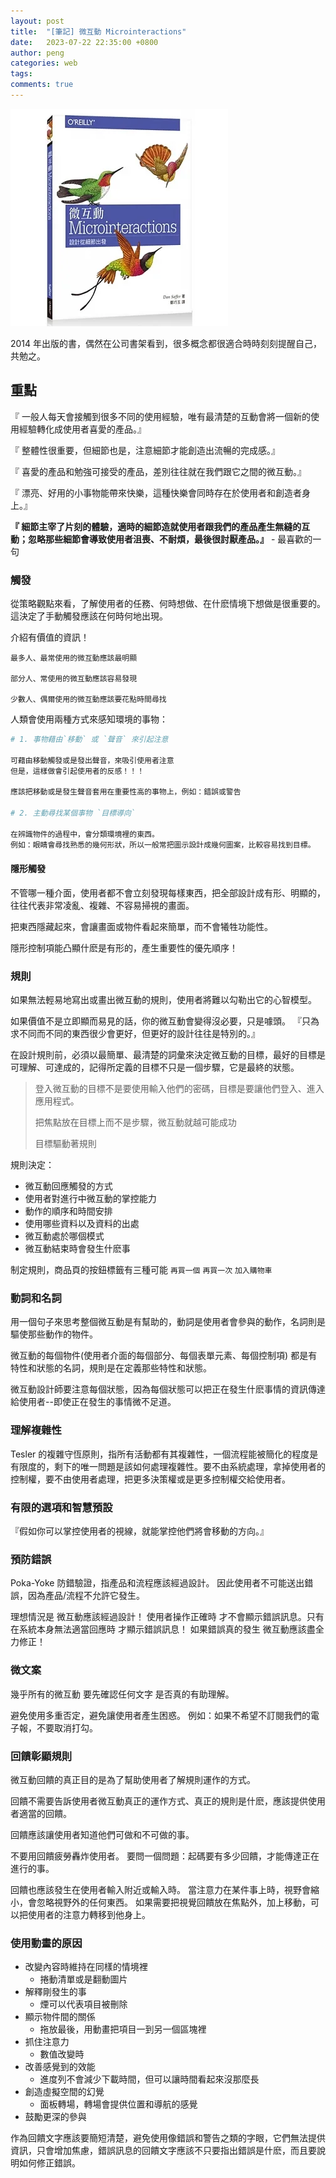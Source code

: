 ```yaml
---
layout: post
title:  "[筆記] 微互動 Microinteractions"
date:   2023-07-22 22:35:00 +0800
author: peng
categories: web
tags:
comments: true
---
```


![microinteraction-cover](/assets//img/micriinteractions.webp)

2014 年出版的書，偶然在公司書架看到，很多概念都很適合時時刻刻提醒自己，共勉之。

<!--more-->


## 重點

『 一般人每天會接觸到很多不同的使用經驗，唯有最清楚的互動會將一個新的使用經驗轉化成使用者喜愛的產品。』

『 整體性很重要，但細節也是，注意細節才能創造出流暢的完成感。』

『 喜愛的產品和勉強可接受的產品，差別往往就在我們跟它之間的微互動。』

『 漂亮、好用的小事物能帶來快樂，這種快樂會同時存在於使用者和創造者身上。』

**『 細節主宰了片刻的體驗，適時的細節造就使用者跟我們的產品產生無縫的互動；忽略那些細節會導致使用者沮喪、不耐煩，最後很討厭產品。』** - 最喜歡的一句


### 觸發

從策略觀點來看，了解使用者的任務、何時想做、在什麽情境下想做是很重要的。這決定了手動觸發應該在何時何地出現。

介紹有價值的資訊！

```
最多人、最常使用的微互動應該最明顯

部分人、常使用的微互動應該容易發現

少數人、偶爾使用的微互動應該要花點時間尋找
```

人類會使用兩種方式來感知環境的事物：

```bash
# 1. 事物藉由`移動` 或 `聲音` 來引起注意

可藉由移動觸發或是發出聲音，來吸引使用者注意
但是，這樣做會引起使用者的反感！！！

應該把移動或是發生聲音套用在重要性高的事物上，例如：錯誤或警告

# 2. 主動尋找某個事物 `目標導向`

在辨識物件的過程中，會分類環境裡的東西。
例如：眼睛會尋找熟悉的幾何形狀，所以一般常把圖示設計成幾何圖案，比較容易找到目標。
```

#### 隱形觸發
不管哪一種介面，使用者都不會立刻發現每樣東西，把全部設計成有形、明顯的，往往代表非常凌亂、複雜、不容易掃視的畫面。

把東西隱藏起來，會讓畫面或物件看起來簡單，而不會犧牲功能性。

隱形控制項能凸顯什麽是有形的，產生重要性的優先順序！

### 規則

如果無法輕易地寫出或畫出微互動的規則，使用者將難以勾勒出它的心智模型。

如果價值不是立即顯而易見的話，你的微互動會變得沒必要，只是噱頭。
『只為求不同而不同的東西很少會更好，但更好的設計往往是特別的。』


在設計規則前，必須以最簡單、最清楚的詞彙來決定微互動的目標，最好的目標是可理解、可達成的，記得所定義的目標不只是一個步驟，它是最終的狀態。

> 登入微互動的目標不是要使用輸入他們的密碼，目標是要讓他們登入、進入應用程式。
>
> 把焦點放在目標上而不是步驟，微互動就越可能成功
>
> 目標驅動著規則

規則決定：
- 微互動回應觸發的方式
- 使用者對進行中微互動的掌控能力
- 動作的順序和時間安排
- 使用哪些資料以及資料的出處
- 微互動處於哪個模式
- 微互動結束時會發生什麽事


制定規則，商品頁的按鈕標籤有三種可能 `再買一個` `再買一次` `加入購物車` 

### 動詞和名詞
用一個句子來思考整個微互動是有幫助的，動詞是使用者會參與的動作，名詞則是驅使那些動作的物件。

微互動的每個物件(使用者介面的每個部分、每個表單元素、每個控制項) 都是有特性和狀態的名詞，規則是在定義那些特性和狀態。

微互動設計師要注意每個狀態，因為每個狀態可以把正在發生什麽事情的資訊傳達給使用者--即使正在發生的事情微不足道。


### 理解複雜性
Tesler 的複雜守恆原則，指所有活動都有其複雜性，一個流程能被簡化的程度是有限度的，剩下的唯一問題是該如何處理複雜性。要不由系統處理，拿掉使用者的控制權，要不由使用者處理，把更多決策權或是更多控制權交給使用者。

### 有限的選項和智慧預設
『假如你可以掌控使用者的視線，就能掌控他們將會移動的方向。』


### 預防錯誤
Poka-Yoke 防錯驗證，指產品和流程應該經過設計。
因此使用者不可能送出錯誤，因為產品/流程不允許它發生。


理想情況是 微互動應該經過設計！
使用者操作正確時 才不會顯示錯誤訊息。只有在系統本身無法適當回應時 才顯示錯誤訊息！
如果錯誤真的發生 微互動應該盡全力修正！


### 微文案
幾乎所有的微互動 要先確認任何文字 是否真的有助理解。

避免使用多重否定，避免讓使用者產生困惑。
例如：如果不希望不訂閱我們的電子報，不要取消打勾。

### 回饋彰顯規則
微互動回饋的真正目的是為了幫助使用者了解規則運作的方式。

回饋不需要告訴使用者微互動真正的運作方式、真正的規則是什麽，應該提供使用者適當的回饋。

回饋應該讓使用者知道他們可做和不可做的事。

不要用回饋疲勞轟炸使用者。
要問一個問題：起碼要有多少回饋，才能傳達正在進行的事。


回饋也應該發生在使用者輸入附近或輸入時。
當注意力在某件事上時，視野會縮小，會忽略視野外的任何東西。
如果需要把視覺回饋放在焦點外，加上移動，可以把使用者的注意力轉移到他身上。


### 使用動畫的原因
- 改變內容時維持在同樣的情境裡
    - 捲動清單或是翻動圖片
- 解釋剛發生的事
    - 煙可以代表項目被刪除
- 顯示物件間的關係
    - 拖放最後，用動畫把項目一到另一個區塊裡
- 抓住注意力
    - 數值改變時
- 改善感覺到的效能
    - 進度列不會減少下載時間，但可以讓時間看起來沒那麼長
- 創造虛擬空間的幻覺
    - 面板轉場，轉場會提供位置和導航的感覺
- 鼓勵更深的參與



作為回饋文字應該要簡短清楚，避免使用像錯誤和警告之類的字眼，它們無法提供資訊，只會增加焦慮，錯誤訊息的回饋文字應該不只要指出錯誤是什麽，而且要說明如何修正錯誤。